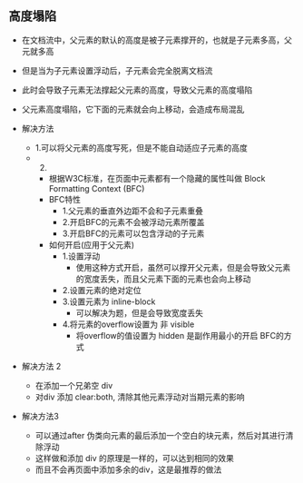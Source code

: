 ## 高度塌陷
- 在文档流中，父元素的默认的高度是被子元素撑开的，也就是子元素多高，父元就多高
- 但是当为子元素设置浮动后，子元素会完全脱离文档流
- 此时会导致子元素无法撑起父元素的高度，导致父元素的高度塌陷
- 父元素高度塌陷，它下面的元素就会向上移动，会造成布局混乱

- 解决方法
    + 1.可以将父元素的高度写死，但是不能自动适应子元素的高度
    + 2.
        + 根据W3C标准，在页面中元素都有一个隐藏的属性叫做 Block Formatting Context (BFC)
        + BFC特性
            + 1.父元素的垂直外边距不会和子元素重叠
            + 2.开启BFC的元素不会被浮动元素所覆盖
            + 3.开启BFC的元素可以包含浮动的子元素
        + 如何开启(应用于父元素)
            + 1.设置浮动
                + 使用这种方式开启，虽然可以撑开父元素，但是会导致父元素的宽度丢失，而且父元素下面的元素也会向上移动
            + 2.设置元素的绝对定位
            + 3.设置元素为 inline-block
                + 可以解决为题，但是会导致宽度丢失
            + 4.将元素的overflow设置为 非 visible
                + 将overflow的值设置为 hidden 是副作用最小的开启 BFC的方式
- 解决方法 2
    + 在添加一个兄弟空 div
    + 对div 添加 clear:both, 清除其他元素浮动对当期元素的影响

- 解决方法3
    + 可以通过after 伪类向元素的最后添加一个空白的块元素，然后对其进行清除浮动
    + 这样做和添加 div 的原理是一样的，可以达到相同的效果
    + 而且不会再页面中添加多余的div，这是最推荐的做法